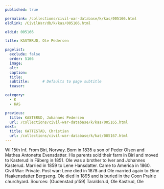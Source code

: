 ```yaml
---
published: true

permalink: /collections/civil-war-database/k/kas/005166.html
oldlink: /CivilWar/db/k/kas/005166.html

oldid: 005166

title: KASTERUD, Ole Pedersen

pagelist:
  exclude: false
  order: 5166
  image: 
  alt:
  caption:
  title:
  subtitle:      # Defaults to page subtitle
  teaser:

category: 
  - K 
  - KAS

previous:
  title: KASTERUD, Johannes Pedersen
  url: /collections/civil-war-database/k/kas/005165.html  
next:
  title: KATTESTAD, Christian
  url: /collections/civil-war-database/k/kat/005167.html   
---
```

WI 15th Inf. From Biri, Norway. Born in 1835 a son of Peder Olsen and Mathea Antonette Evensdatter. His parents sold their farm in Biri and moved to Kasterud in F&aring;berg in 1851. Ole was a brother to Iver and Johannes Kasterud. Married in 1859 to Lene Hansdatter. Came to America in 1860. Civil War: Private. Post war: Lene died in 1878 and Ole married again to Eline Haakensdatter Bergseng. Ole died in 1895 and is buried in the Coon Prairie churchyard. Sources: (Oudenstad p159) &#147;Taraldsrud, Ole&#148; &#147;Kastrud, Ole&#148;